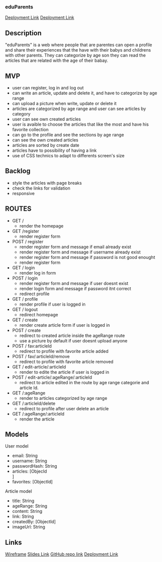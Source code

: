 ### eduParents

[Deployment Link](https://eduparents.onrender.com/)
[Deployment Link]([https://eduparents.onrender.com/](https://www.loom.com/share/7564be8ae9984e44826bdebaa6ae551f?sid=b493add4-86ca-45c1-87be-a0b818949de1))


## Description

"eduParents" is a web where people that are parentes can open a profile and share their experiences that the have with their babys and childrens with other parents. They can categorize by age son they can read the articles that are related with the age of their babay.


## MVP 
- user can register, log in and log out
- can write an article, update and delete it, and have to categorize by age range
- can upload a picture when write, update or delete it
- articles are categorized by age range and user can see articles by category
- user can see own created articles
- user is avaible to choose the articles that like the most and have his favorite collection 
- can go to the profile and see the sections by age range
- can see the own created articles
- articles are sorted by create date
- articles have to possibility of having a link
- use of CSS technics to adapt to differents screen's size


## Backlog
- style the articles with page breaks
- check the links for validation
- responsive


## ROUTES
- GET /
    - render the homepage
- GET /register
    - render register form 
- POST / register
    - render register form and message if email already exist
    - render register form and message if username already exist
    - render register form and message if password is not good enought
    - render register form
- GET / login
    - render log in form
- POST / login
    - render register form and message if user doesnt exist
    - render login form and message if password itnt correct
    - redirect profile 
- GET / profile
    - render profile if user is logged in
- GET / logout
    - redirect homepage  
- GET / create
    - render create article form if user is logged in
- POST / create
    - redirect to created article inside the ageRange route 
    - use a picture by default if user doesnt upload anyone     
- POST / fav:articleId
    - redirect to profile with favorite article added
- POST / fav/:articleId/remove
    - redirect to profile with favorite article removed
- GET / edit-article/:articleId
    - render to edite the article if user is logged in
- POST / edit-article/:ageRange/:articleId
    - redirect to article edited in the route by age range categorie and article Id.
- GET /:ageRange
    -  render to articles categorized by age range
- GET /:articleId/delete
    - redirect to profile after user delete an article
- GET /:ageRange/:articleId
    -  render the article     



## Models
User model
- email: String
- username: String
- passwordHash: String
- articles: [ObjecId<Article>]
- favorites: [ObjectId<Articles>]

Article model
- title: String
- ageRange: String
- content: String
- link: String
- createdBy: [ObjectId<User>]
- imageUrl: String


## Links

[Wireframe](https://wireframepro.mockflow.com/view/MRaGnBDLHh)
[Slides Link](https://docs.google.com/presentation/d/1pm14WBY6rZ-zvkQ9VUd_mQN10QVGytGkzA8_jyk5NQM/edit?usp=sharing)
[GitHub repo link](https://github.com/eliexme/EduParents)
[Deployment Link](https://eduparents.onrender.com/)
